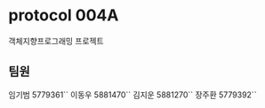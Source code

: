 <h1>protocol 004A</h1>
객체지향프로그래밍 프로젝트
<h2>팀원</h2>
임기범 5779361``
이동우 5881470``
김지운 5881270``
장주환 5779392``

